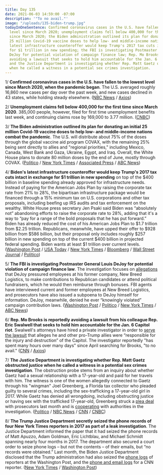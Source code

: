 ```yaml
---
title: Day 135
date: 2021-06-03 14:59:00 -07:00
description: '"To no avail."'
image: "/uploads/135-biden-trump.jpg"
todayInOneSentence: Confirmed coronavirus cases in the U.S. have fallen to the lowest
  level since March 2020; unemployment claims fell below 400,000 for the first time
  since March 2020; the Biden administration outlined its plan for donating an initial
  25 million Covid-19 vaccine doses to help low- and middle-income nations; Biden's
  latest infrastructure counteroffer would keep Trump's 2017 tax cuts intact in exchange
  for $1 trillion in new spending; the FBI is investigating Postmaster General Louis
  DeJoy for potential violation of campaign finance law; Rep. Mo Brooks is reportedly
  avoiding a lawsuit that seeks to hold him accountable for the Jan. 6 Capitol riot;
  and the Justice Department is investigating whether Rep. Matt Gaetz obstructed justice
  when he called a witness in a potential sex crimes investigation.
---
```


1/ **Confirmed coronavirus cases in the U.S. have fallen to the lowest level since March 2020, when the pandemic began**. The U.S. averaged roughly 16,860 new cases per day over the past week, and new cases declined in 43 states, while holding steady elsewhere. ([NBC News](https://www.nbcnews.com/health/health-news/covid-cases-u-s-fall-levels-not-seen-march-2020-n1268955) / [Axios](https://www.axios.com/coronavirus-cases-infections-vaccines-success-fa7673a1-0582-4e69-aefb-3b5170268048.html))

2/ **Unemployment claims fell below 400,000 for the first time since March 2020**. 385,000 people, however, filed for first time unemployment benefits last week, and continuing claims rose by 169,000 to 3.77 million. ([CNBC](https://www.cnbc.com/2021/06/03/weekly-jobless-claims.html))

3/ **The Biden administration outlined its plan for donating an initial 25 million Covid-19 vaccine doses to help low- and middle-income nations combat the pandemic**. The U.S. will distribute about 75% of the doses through the global vaccine aid program COVAX, with the remaining 25% being sent directly to allies and "regional priorities," including Mexico, Canada, West Bank and Gaza, Ukraine, Egypt, and Iraq. Overall, the White House plans to donate 80 million doses by the end of June, mostly through COVAX. ([Politico](https://www.politico.com/news/2021/06/03/us-donate-covid19-vaccine-global-2021-491748) / [New York Times](https://www.nytimes.com/2021/06/03/us/politics/world-covid-vaccine-supply-biden.html) / [Associated Press](https://apnews.com/article/biden-announces-international-covid-vaccine-sharing-plan-cc4630f1d45b379c573c55a2042026e0) / [ABC News](https://abcnews.go.com/Politics/biden-announces-plans-80-million-covid-19-vaccine/story?id=78065327))

4/ **Biden's latest infrastructure counteroffer would keep Trump's 2017 tax cuts intact in exchange for $1 trillion in new spending** on top of the $400 billion in baseline spending already approved for infrastructure needs. Instead of paying for the American Jobs Plan by raising the corporate tax rate from 21% to 28%, the bipartisan infrastructure package would be financed through a 15% minimum tax on U.S. corporations and other tax proposals, including beefing up IRS audits and tax enforcement on the wealthy. White House press secretary Jen Psaki said Biden was “absolutely not” abandoning efforts to raise the corporate rate to 28%, adding that it's a way to “pay for a range of the bold proposals that he has put forward.” Biden has already reduced the cost of his American Jobs Plan to $1.7 trillion from $2.25 trillion. Republicans, meanwhile, have upped their offer to $928 billion from $586 billion, but their proposal only includes roughly $257 billion in new spending on top of the current $400 billion in projected federal spending. Biden wants at least $1 trillion over current levels. ([Washington Post](https://www.washingtonpost.com/us-policy/2021/06/03/biden-infrastructure-tax-republicans/) / [USA Today](https://www.usatoday.com/story/news/politics/2021/06/03/joe-biden-offers-keep-tax-cuts-intact-pay-infrastructure/7523881002/?scrolla=5eb6d68b7fedc32c19ef33b4) / [New York Times](https://www.nytimes.com/live/2021/06/03/us/biden-news-today/biden-capito-infrastructure) / [Bloomberg](https://www.bloomberg.com/news/articles/2021-06-03/biden-floats-15-minimum-corporate-tax-in-infrastructure-talks?sref=MIBMEEoj) / [Wall Street Journal](https://www.wsj.com/articles/bidens-latest-infrastructure-offer-1-trillion-11622725783) / [Politico](https://www.politico.com/news/2021/06/03/gop-infrastructure-money-491776))

5/ **The FBI is investigating Postmaster General Louis DeJoy for potential violation of campaign finance law**. The investigation focuses on [allegations](https://whatthefuckjusthappenedtoday.com/2020/09/09/day-1329/#7-postmaster-general-louis-dejoy-pre) that DeJoy pressured employees at his former company, New Breed Logistics, to make contributions to Republican candidates or attend political fundraisers, which he would then reimburse through bonuses. FBI agents have interviewed current and former employees at New Breed Logistics, and prosecutors have also issued a subpoena to DeJoy himself for information. DeJoy, meanwhile, denied he ever “knowingly violated” campaign contribution laws. ([Washington Post](https://www.washingtonpost.com/national-security/louis-dejoy-fbi-investigation/2021/06/03/4e24e122-c3d3-11eb-93f5-ee9558eecf4b_story.html) / [Politico](https://www.politico.com/news/2021/06/03/justice-department-louis-dejoy-491778) / [New York Times](https://www.nytimes.com/2021/06/03/us/politics/dejoy-investigation.html) / [ABC News](https://abcnews.go.com/Politics/doj-investigating-postmaster-general-louis-dejoy-firms-political/story?id=78067114))

6/ **Rep. Mo Brooks is reportedly avoiding a lawsuit from his colleague Rep. Eric Swalwell that seeks to hold him accountable for the Jan. 6 Capitol riot**. Swalwell's attorneys have hired a private investigator in order to [serve the lawsuit](https://whatthefuckjusthappenedtoday.com/2021/03/05/day-45/#7-former-house-impeachment-manager-e) that alleges he and other pro-Trump allies were “responsible for the injury and destruction” of the Capitol. The investigator reportedly "has spent many hours over many days" since April searching for Brooks, "to no avail." ([CNN](https://www.cnn.com/2021/06/02/politics/mo-brooks-eric-swalwell-insurrection-lawsuit/) / [Axios](https://www.axios.com/eric-swalwell-mo-brooks-serve-lawsuit-private-investigator-85fddbde-679b-4ad2-9ae3-9aa04cd244b5.html))

7/ **The Justice Department is investigating whether Rep. Matt Gaetz obstructed justice when he called a witness in a potential sex crimes investigation**. The obstruction probe stems from an inquiry about whether Gaetz had a sexual relationship with a 17-year-old and paid for her travels with him. The witness is one of the women allegedly connected to Gaetz through his "wingman" Joel Greenberg, a Florida tax collector who pleaded guilty to several crimes, including the sex-trafficking a 17-year-old girl in 2017. While Gaetz has denied all wrongdoing, including obstructing justice or having sex with the trafficked 17-year-old, Greenberg struck a [plea deal](https://www.orlandosentinel.com/politics/joel-greenberg/os-ne-joel-greenberg-sentencing-set-matt-gaetz-ally-20210603-tmixg4vv4vb77frnof64zgx6m4-story.html) with prosecutors last month and is [cooperating](https://whatthefuckjusthappenedtoday.com/2021/05/13/day-114/#3-a-florida-politician-%E2%80%93-and-rep-mat) with authorities in the investigation. ([Politico](https://www.politico.com/news/2021/06/02/gaetz-obstruction-federal-probe-491705) / [NBC News](https://www.nbcnews.com/politics/congress/federal-prosecutors-investigating-rep-matt-gaetz-obstruction-law-enforcement-source-n1269518) / [CNN](https://www.cnn.com/2021/06/03/politics/feds-investigating-obstruction-gaetz-probe/index.html) / [CNBC](https://www.cnbc.com/2021/06/03/matt-gaetz-under-investigation-for-potential-obstruction-of-justice-in-sex-probe.html))

8/ **The Trump Justice Department secretly seized the phone records of four New York Times reporters in 2017 as part of a leak investigation**. The Justice Department informed the paper that it had seized the phone records of Matt Apuzzo, Adam Goldman, Eric Lichtblau, and Michael Schmidt spanning nearly four months in 2017. The department also secured a court order to seize phone logs – but not the contents – of their emails, but “no records were obtained.” Last month, the Biden Justice Department disclosed that the Trump administration had also seized the [phone logs](https://whatthefuckjusthappenedtoday.com/2021/05/07/day-108/#6-trump%E2%80%99s-justice-department-secretl) of reporters at the Washington Post, and the [phone and email logs](https://whatthefuckjusthappenedtoday.com/2021/05/24/day-125/#5-the-trump-administration-secretly) for a CNN reporter. ([New York Times](https://www.nytimes.com/2021/06/02/us/trump-administration-phone-records-times-reporters.html) / [Washington Post](https://www.washingtonpost.com/national-security/new-york-times-phone-records-trump/2021/06/02/c1375918-c407-11eb-93f5-ee9558eecf4b_story.html))